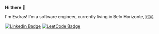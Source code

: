 **Hi there 👋**

I'm Esdras! I'm a software engineer, currently living in Belo Horizonte, 🇧🇷.

[![Linkedin Badge](https://img.shields.io/badge/LinkedIn-0077B5?style=for-the-badge&logo=linkedin&logoColor=white)](https://www.linkedin.com/in/mateus-esdras-souza-diniz-405374132/)
[![LeetCode Badge](https://img.shields.io/badge/-LeetCode-FFA116?style=for-the-badge&logo=LeetCode&logoColor=black)](https://leetcode.com/ezradiniz/)

